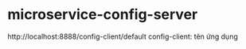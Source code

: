 # microservice-config-server

http://localhost:8888/config-client/default
config-client: tên ứng dụng
